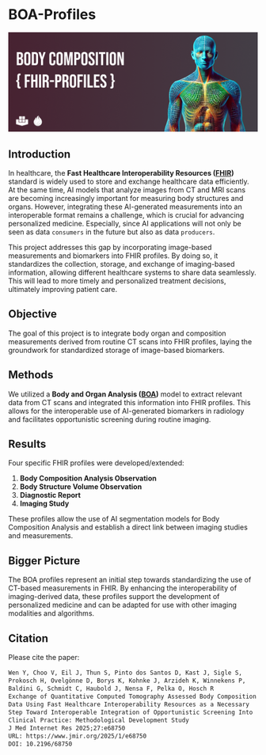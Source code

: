 # BOA-Profiles

![alt text](images/boa-profiles-git-banner.png "BOA Profiles Banner")

## Introduction

In healthcare, the **Fast Healthcare Interoperability Resources ([FHIR](https://hl7.org/fhir/))** standard is widely used to store and exchange healthcare data efficiently. At the same time, AI models that analyze images from CT and MRI scans are becoming increasingly important for measuring body structures and organs. However, integrating these AI-generated measurements into an interoperable format remains a challenge, which is crucial for advancing personalized medicine. Especially, since AI applications will not only be seen as data `consumers` in the future but also as data `producers`.

This project addresses this gap by incorporating image-based measurements and biomarkers into FHIR profiles. By doing so, it standardizes the collection, storage, and exchange of imaging-based information, allowing different healthcare systems to share data seamlessly. This will lead to more timely and personalized treatment decisions, ultimately improving patient care.

## Objective

The goal of this project is to integrate body organ and composition measurements derived from routine CT scans into FHIR profiles, laying the groundwork for standardized storage of image-based biomarkers.

## Methods

We utilized a **Body and Organ Analysis ([BOA](https://github.com/UMEssen/Body-and-Organ-Analysis))** model to extract relevant data from CT scans and integrated this information into FHIR profiles. This allows for the interoperable use of AI-generated biomarkers in radiology and facilitates opportunistic screening during routine imaging.

## Results

Four specific FHIR profiles were developed/extended:

1. **Body Composition Analysis Observation**
2. **Body Structure Volume Observation**
3. **Diagnostic Report**
4. **Imaging Study**

These profiles allow the use of AI segmentation models for Body Composition Analysis and establish a direct link between imaging studies and measurements.

## Bigger Picture

The BOA profiles represent an initial step towards standardizing the use of CT-based measurements in FHIR. By enhancing the interoperability of imaging-derived data, these profiles support the development of personalized medicine and can be adapted for use with other imaging modalities and algorithms.

## Citation

Please cite the paper:
```
Wen Y, Choo V, Eil J, Thun S, Pinto dos Santos D, Kast J, Sigle S, Prokosch H, Ovelgönne D, Borys K, Kohnke J, Arzideh K, Winnekens P, Baldini G, Schmidt C, Haubold J, Nensa F, Pelka O, Hosch R
Exchange of Quantitative Computed Tomography Assessed Body Composition Data Using Fast Healthcare Interoperability Resources as a Necessary Step Toward Interoperable Integration of Opportunistic Screening Into Clinical Practice: Methodological Development Study
J Med Internet Res 2025;27:e68750
URL: https://www.jmir.org/2025/1/e68750
DOI: 10.2196/68750
```
